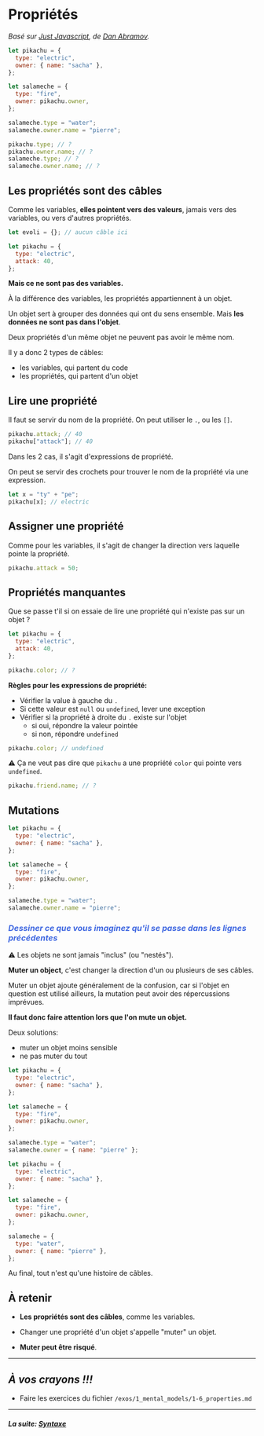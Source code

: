 # Propriétés

_Basé sur [Just Javascript](https://justjavascript.com/), de
[Dan Abramov](https://twitter.com/dan_abramov)._

```js
let pikachu = {
  type: "electric",
  owner: { name: "sacha" },
};

let salameche = {
  type: "fire",
  owner: pikachu.owner,
};

salameche.type = "water";
salameche.owner.name = "pierre";

pikachu.type; // ?
pikachu.owner.name; // ?
salameche.type; // ?
salameche.owner.name; // ?
```

## Les propriétés sont des câbles

Comme les variables, **elles pointent vers des valeurs**, jamais vers des
variables, ou vers d'autres propriétés.

```js
let evoli = {}; // aucun câble ici

let pikachu = {
  type: "electric",
  attack: 40,
};
```

**Mais ce ne sont pas des variables.**

À la différence des variables, les propriétés appartiennent à un objet.

Un objet sert à grouper des données qui ont du sens ensemble. Mais **les données
ne sont pas dans l'objet**.

Deux propriétés d'un même objet ne peuvent pas avoir le même nom.

Il y a donc 2 types de câbles:

- les variables, qui partent du code
- les propriétés, qui partent d'un objet

## Lire une propriété

Il faut se servir du nom de la propriété. On peut utiliser le `.`, ou les `[]`.

```js
pikachu.attack; // 40
pikachu["attack"]; // 40
```

Dans les 2 cas, il s'agit d'expressions de propriété.

On peut se servir des crochets pour trouver le nom de la propriété via une
expression.

```js
let x = "ty" + "pe";
pikachu[x]; // electric
```

## Assigner une propriété

Comme pour les variables, il s'agit de changer la direction vers laquelle pointe
la propriété.

```js
pikachu.attack = 50;
```

## Propriétés manquantes

Que se passe t'il si on essaie de lire une propriété qui n'existe pas sur un
objet ?

```js
let pikachu = {
  type: "electric",
  attack: 40,
};

pikachu.color; // ?
```

**Règles pour les expressions de propriété:**

- Vérifier la value à gauche du `.`
- Si cette valeur est `null` ou `undefined`, lever une exception
- Vérifier si la propriété à droite du `.` existe sur l'objet
  - si oui, répondre la valeur pointée
  - si non, répondre `undefined`

```js
pikachu.color; // undefined
```

⚠ Ça ne veut pas dire que `pikachu` a une propriété `color` qui pointe vers
`undefined`.

```js
pikachu.friend.name; // ?
```

## Mutations

```js
let pikachu = {
  type: "electric",
  owner: { name: "sacha" },
};

let salameche = {
  type: "fire",
  owner: pikachu.owner,
};

salameche.type = "water";
salameche.owner.name = "pierre";
```

### _<span style="color:royalblue">Dessiner ce que vous imaginez qu'il se passe dans les lignes précédentes</span>_

⚠ Les objets ne sont jamais "inclus" (ou "nestés").

**Muter un object**, c'est changer la direction d'un ou plusieurs de ses câbles.

Muter un objet ajoute généralement de la confusion, car si l'objet en question
est utilisé ailleurs, la mutation peut avoir des répercussions imprévues.

**Il faut donc faire attention lors que l'on mute un objet.**

Deux solutions:

- muter un objet moins sensible
- ne pas muter du tout

```js
let pikachu = {
  type: "electric",
  owner: { name: "sacha" },
};

let salameche = {
  type: "fire",
  owner: pikachu.owner,
};

salameche.type = "water";
salameche.owner = { name: "pierre" };
```

```js
let pikachu = {
  type: "electric",
  owner: { name: "sacha" },
};

let salameche = {
  type: "fire",
  owner: pikachu.owner,
};

salameche = {
  type: "water",
  owner: { name: "pierre" },
};
```

Au final, tout n'est qu'une histoire de câbles.

## À retenir

- **Les propriétés sont des câbles**, comme les variables.

- Changer une propriété d'un objet s'appelle "muter" un objet.

- **Muter peut être risqué**.

---

## _**À vos crayons !!!**_

- Faire les exercices du fichier `/exos/1_mental_models/1-6_properties.md`

---

#### _La suite: [Syntaxe](../2_syntax/2-1_assignments.md)_
